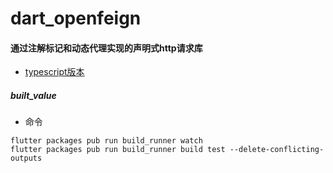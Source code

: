# dart_openfeign

#### 通过注解标记和动态代理实现的声明式http请求库
- [typescript版本](https://github.com/fengwuxp/fengwuxp-typescript-spring/tree/master/feign)

##### built_value
- 命令
```
flutter packages pub run build_runner watch
flutter packages pub run build_runner build test --delete-conflicting-outputs


```
